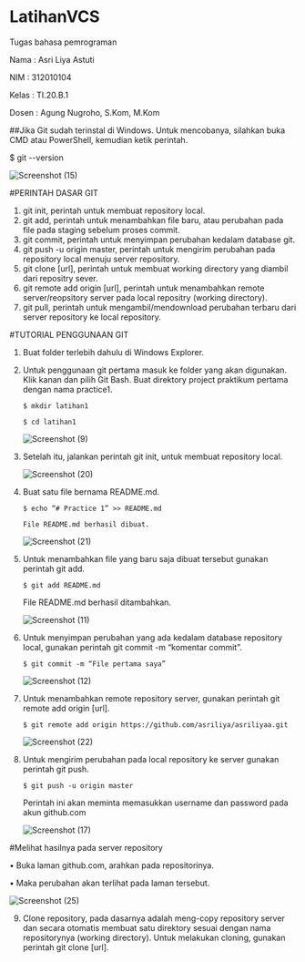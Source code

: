 # LatihanVCS
Tugas bahasa pemrograman

Nama    : Asri Liya Astuti

NIM     : 312010104

Kelas   : TI.20.B.1

Dosen   : Agung Nugroho, S.Kom, M.Kom


##Jika Git sudah terinstal di Windows. Untuk mencobanya, silahkan buka CMD atau PowerShell, kemudian ketik perintah.

  $ git --version
  
 ![Screenshot (15)](https://user-images.githubusercontent.com/72993076/96336627-5ebf9d00-10ab-11eb-92d8-97ddf7e1dabe.png)

	
        	



#PERINTAH DASAR GIT

1.	git init, perintah untuk membuat repository local.
2.	git add, perintah untuk menambahkan file baru, atau perubahan pada file pada staging sebelum proses commit.
3.	git commit, perintah untuk menyimpan perubahan kedalam database git.
4.	git push -u origin master, perintah untuk mengirim perubahan pada repository local menuju server repository.
5.	git clone [url], perintah untuk membuat working directory yang diambil dari repositry sever.
6.	git remote add origin [url], perintah untuk menambahkan remote server/reopsitory server pada local repositry (working directory).
7.	git pull, perintah untuk mengambil/mendownload perubahan terbaru dari server repository ke local repository.
	


#TUTORIAL PENGGUNAAN GIT

1.	Buat folder terlebih dahulu di Windows Explorer.
2.	Untuk penggunaan git pertama masuk ke folder yang akan digunakan. Klik kanan dan pilih Git Bash.
Buat direktory project praktikum pertama dengan nama practice1. 

        $ mkdir latihan1 

        $ cd latihan1
	
	![Screenshot (9)](https://user-images.githubusercontent.com/72993076/96337430-5c604180-10b1-11eb-948f-677d1c0c20aa.png)

             
3.	Setelah itu, jalankan perintah git init, untuk membuat repository local.

       ![Screenshot (20)](https://user-images.githubusercontent.com/72993076/96338308-405f9e80-10b7-11eb-9066-60a881ef4134.png)



4.	Buat satu file bernama README.md.

        $ echo “# Practice 1” >> README.md

        File README.md berhasil dibuat.
	
        
	![Screenshot (21)](https://user-images.githubusercontent.com/72993076/96338416-2a9ea900-10b8-11eb-9c37-d4d970e0f5cc.png)



5.	Untuk menambahkan file yang baru saja dibuat tersebut gunakan perintah git add.

        $ git add README.md

	File README.md berhasil ditambahkan.
	
       ![Screenshot (11)](https://user-images.githubusercontent.com/72993076/96338013-79970f00-10b5-11eb-9c33-7d20838d0af6.png)
             
6.	Untuk menyimpan perubahan yang ada kedalam database repository local, gunakan perintah 
git commit -m “komentar commit”.

        $ git commit -m “File pertama saya”
	
	![Screenshot (12)](https://user-images.githubusercontent.com/72993076/96337614-9d0c8a80-10b2-11eb-974e-0ab9998d350d.png)
	
	


7.	Untuk menambahkan remote repository server, gunakan perintah git remote add origin [url].

        $ git remote add origin https://github.com/asriliya/asriliyaa.git
	
	
	![Screenshot (22)](https://user-images.githubusercontent.com/72993076/96338616-b49b4180-10b9-11eb-83fc-8b0c109d8dd8.png)



8.	Untuk mengirim perubahan pada local repository ke server gunakan perintah git push.

        $ git push -u origin master

	Perintah ini akan meminta memasukkan username dan password pada akun github.com
	
	
	![Screenshot (17)](https://user-images.githubusercontent.com/72993076/96338579-6128f380-10b9-11eb-8a44-9f9005499065.png)


	 
	 
 #Melihat hasilnya pada server repository
 
•	Buka laman github.com, arahkan pada repositorinya.

•	Maka perubahan akan terlihat pada laman tersebut.

![Screenshot (25)](https://user-images.githubusercontent.com/72993076/96338650-e6140d00-10b9-11eb-8e10-fa6ed4a61f99.png)



9.	Clone repository, pada dasarnya adalah meng-copy repository server dan secara otomatis membuat satu direktory sesuai dengan nama repositorynya (working directory).
Untuk melakukan cloning, gunakan perintah git clone [url].

